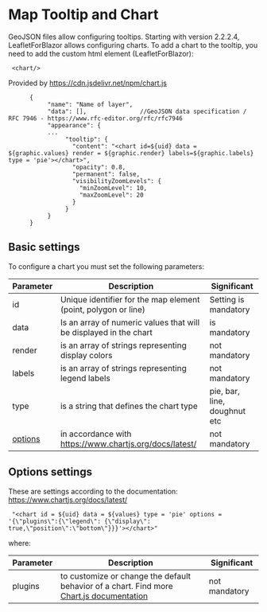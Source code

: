 # Map Tooltip and Chart

GeoJSON files allow configuring tooltips. Starting with version 2.2.2.4, LeafletForBlazor allows configuring charts. To add a chart to the tooltip, you need to add the custom html element (LeafletForBlazor):

     <chart/>

Provided by https://cdn.jsdelivr.net/npm/chart.js
          
          {
               "name": "Name of layer",
               "data": [],               //GeoJSON data specification / RFC 7946 - https://www.rfc-editor.org/rfc/rfc7946
               "appearance": {
               ...
                    "tooltip": {
                      "content": "<chart id=${uid} data = ${graphic.values} render = ${graphic.render} labels=${graphic.labels} type = 'pie'></chart>",
                      "opacity": 0.8,
                      "permanent": false,
                      "visibilityZoomLevels": {
                        "minZoomLevel": 10,
                        "maxZoomLevel": 20
                      }
                    }
               }
          }

## Basic settings

To configure a chart you must set the following parameters:

| Parameter | Description | Significant |
| --- | --- | --- |
| id | Unique identifier for the map element (point, polygon or line) | Setting is mandatory |
| data | Is an array of numeric values ​​that will be displayed in the chart | is mandatory |
| render | is an array of strings representing display colors | not mandatory |
| labels | is an array of strings representing legend labels | not mandatory |
| type | is a string that defines the chart type | pie, bar, line, doughnut etc |
| [options](#options-settings) | in accordance with https://www.chartjs.org/docs/latest/ | not mandatory |

## Options settings

These are settings according to the documentation: https://www.chartjs.org/docs/latest/

     "<chart id = ${uid} data = ${values} type = 'pie' options = '{\"plugins\":{\"legend\": {\"display\": true,\"position\":\"bottom\"}}}'></chart>"

where:

| Parameter | Description | Significant |
| --- | --- | --- |
| plugins | to customize or change the default behavior of a chart. Find more [Chart.js documentation](https://www.chartjs.org/docs/latest/developers/plugins.html) | not mandatory |


